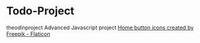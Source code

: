 # Todo-Project
theodinproject Advanced Javascript project
<a href="https://www.flaticon.com/free-icons/home-button" title="home button icons">Home button icons created by Freepik - Flaticon</a>